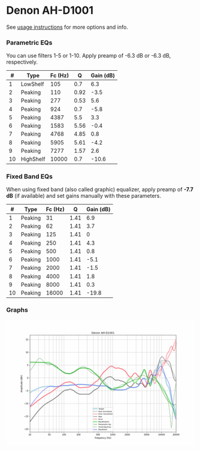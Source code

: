 # Denon AH-D1001
See [usage instructions](https://github.com/jaakkopasanen/AutoEq#usage) for more options and info.

### Parametric EQs
You can use filters 1-5 or 1-10. Apply preamp of -6.3 dB or -6.3 dB, respectively.

|   # | Type      |   Fc (Hz) |    Q |   Gain (dB) |
|-----|-----------|-----------|------|-------------|
|   1 | LowShelf  |       105 | 0.7  |         6.3 |
|   2 | Peaking   |       110 | 0.92 |        -3.5 |
|   3 | Peaking   |       277 | 0.53 |         5.6 |
|   4 | Peaking   |       924 | 0.7  |        -5.8 |
|   5 | Peaking   |      4387 | 5.5  |         3.3 |
|   6 | Peaking   |      1583 | 5.56 |        -0.4 |
|   7 | Peaking   |      4768 | 4.85 |         0.8 |
|   8 | Peaking   |      5905 | 5.61 |        -4.2 |
|   9 | Peaking   |      7277 | 1.57 |         2.6 |
|  10 | HighShelf |     10000 | 0.7  |       -10.6 |

### Fixed Band EQs
When using fixed band (also called graphic) equalizer, apply preamp of **-7.7 dB** (if available) and set gains manually with these parameters.

|   # | Type    |   Fc (Hz) |    Q |   Gain (dB) |
|-----|---------|-----------|------|-------------|
|   1 | Peaking |        31 | 1.41 |         6.9 |
|   2 | Peaking |        62 | 1.41 |         3.7 |
|   3 | Peaking |       125 | 1.41 |         0   |
|   4 | Peaking |       250 | 1.41 |         4.3 |
|   5 | Peaking |       500 | 1.41 |         0.8 |
|   6 | Peaking |      1000 | 1.41 |        -5.1 |
|   7 | Peaking |      2000 | 1.41 |        -1.5 |
|   8 | Peaking |      4000 | 1.41 |         1.8 |
|   9 | Peaking |      8000 | 1.41 |         0.3 |
|  10 | Peaking |     16000 | 1.41 |       -19.8 |

### Graphs
![](./Denon%20AH-D1001.png)
